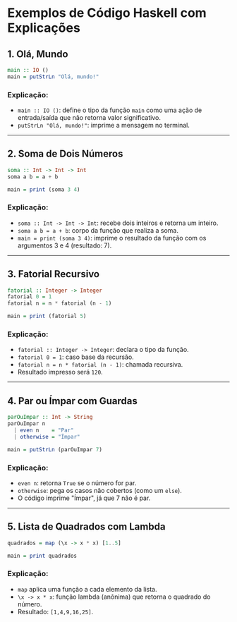 # Exemplos de Código Haskell com Explicações

## 1. Olá, Mundo

```haskell
main :: IO ()
main = putStrLn "Olá, mundo!"
```

### Explicação:
- `main :: IO ()`: define o tipo da função `main` como uma ação de entrada/saída que não retorna valor significativo.
- `putStrLn "Olá, mundo!"`: imprime a mensagem no terminal.

---

## 2. Soma de Dois Números

```haskell
soma :: Int -> Int -> Int
soma a b = a + b

main = print (soma 3 4)
```

### Explicação:
- `soma :: Int -> Int -> Int`: recebe dois inteiros e retorna um inteiro.
- `soma a b = a + b`: corpo da função que realiza a soma.
- `main = print (soma 3 4)`: imprime o resultado da função com os argumentos 3 e 4 (resultado: 7).

---

## 3. Fatorial Recursivo

```haskell
fatorial :: Integer -> Integer
fatorial 0 = 1
fatorial n = n * fatorial (n - 1)

main = print (fatorial 5)
```

### Explicação:
- `fatorial :: Integer -> Integer`: declara o tipo da função.
- `fatorial 0 = 1`: caso base da recursão.
- `fatorial n = n * fatorial (n - 1)`: chamada recursiva.
- Resultado impresso será `120`.

---

## 4. Par ou Ímpar com Guardas

```haskell
parOuImpar :: Int -> String
parOuImpar n
  | even n    = "Par"
  | otherwise = "Ímpar"

main = putStrLn (parOuImpar 7)
```

### Explicação:
- `even n`: retorna `True` se o número for par.
- `otherwise`: pega os casos não cobertos (como um `else`).
- O código imprime "Ímpar", já que 7 não é par.

---

## 5. Lista de Quadrados com Lambda

```haskell
quadrados = map (\x -> x * x) [1..5]

main = print quadrados
```

### Explicação:
- `map` aplica uma função a cada elemento da lista.
- `\x -> x * x`: função lambda (anônima) que retorna o quadrado do número.
- Resultado: `[1,4,9,16,25]`.
